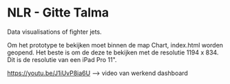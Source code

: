 # NLR - Gitte Talma
Data visualisations of fighter jets.

Om het prototype te bekijken moet binnen de map Chart, index.html worden geopend. 
Het beste is om de deze te bekijken met de resolutie 1194 x 834. 
Dit is de resolutie van een iPad Pro 11".

https://youtu.be/J1iUvP8ia6U --> video van werkend dashboard
